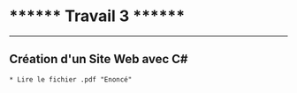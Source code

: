 # ******	Travail 3	******
****************************************
## Création d'un Site Web avec C#
	* Lire le fichier .pdf "Enoncé"